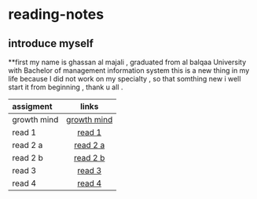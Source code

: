 # reading-notes
## introduce myself ##

**first my name is ghassan al majali , graduated from al balqaa University with Bachelor of management information system
this is a new thing in my life because  I did not work on my specialty , so that somthing new i well start it from beginning , thank u all .

|        assigment        |            links                                                              |
| :-------------------    | :-----------:                                                                 |
| growth mind             | [growth mind](https://ghassan-majali.github.io/reading-notes/growth-mind)     |
| read  1                 | [read 1](read1.md)                                                            |
| read 2 a                | [read 2 a](read02a.md)                                                        |
| read 2 b                | [read 2 b](read02b.md)                                                        |
| read 3                  | [read 3](read03.md)                                                           |
|read 4                   | [read 4](read04.md)                                                           |
